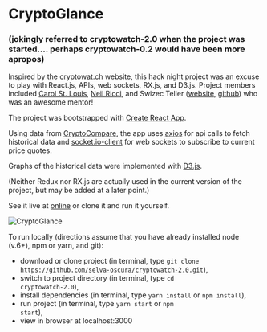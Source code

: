 # CryptoGlance 
### (jokingly referred to cryptowatch-2.0 when the project was started....  perhaps cryptowatch-0.2 would have been more apropos)

Inspired by the [cryptowat.ch](https://cryptowat.ch/) website, this hack night project was an excuse to play with React.js, APIs, web sockets, RX.js, and D3.js.  Project members included [Carol St. Louis](https://github.com/selva-oscura), [Neil Ricci](https://github.com/iccir919), and Swizec Teller ([website](https://swizec.com/), [github](https://github.com/Swizec)) who was an awesome mentor!

The project was bootstrapped with [Create React App](https://github.com/facebookincubator/create-react-app).

Using data from [CryptoCompare](https://www.cryptocompare.com), the app uses [axios](https://www.npmjs.com/package/axios) for api calls to fetch historical data and [socket.io-client](https://www.npmjs.com/package/socket.io-client) for web sockets to subscribe to current price quotes.

Graphs of the historical data were implemented with [D3.js](https://d3js.org/).

(Neither Redux nor RX.js are actually used in the current version of the project, but may be added at a later point.)

<p>See it live at <a href="https://selva-oscura.github.io/cryptowatch-2.0">online</a> or clone it and run it yourself.</p>

![CryptoGlance](https://github.com/selva-oscura/cryptowatch-2.0/blob/master/cryptoglance_screenshot.png)

To run locally (directions assume that you have already installed node (v.6+), npm or yarn, and git):
* download or clone project (in terminal, type <code>git clone https://github.com/selva-oscura/cryptowatch-2.0.git</code>),
* switch to project directory (in terminal, type <code>cd cryptowatch-2.0</code>),
* install dependencies (in terminal, type <code>yarn install</code> or <code>npm install</code>),
* run project (in terminal, type <code>yarn start</code> or <code>npm start</code>),
* view in browser at localhost:3000
